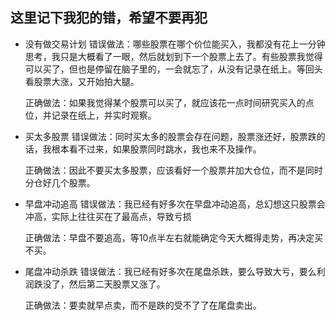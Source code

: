 ## 这里记下我犯的错，希望不要再犯

- 没有做交易计划
  错误做法：哪些股票在哪个价位能买入，我都没有花上一分钟思考，我只是大概看了一眼，然后就划到下一个股票上去了。有些股票我觉得可以买了，但也是停留在脑子里的，一会就忘了，从没有记录在纸上。等回头看股票大涨，又开始拍大腿。

  正确做法：如果我觉得某个股票可以买了，就应该花一点时间研究买入的点位，并记录在纸上，并实时观察。

- 买太多股票
  错误做法：同时买太多的股票会存在问题，股票涨还好，股票跌的话，我根本看不过来，如果股票同时跳水，我也来不及操作。
  
  正确做法：因此不要买太多股票，应该看好一个股票并加大仓位，而不是同时分仓好几个股票。

- 早盘冲动追高
  错误做法：我已经有好多次在早盘冲动追高，总幻想这只股票会冲高，实际上往往买在了最高点，导致亏损
  
  正确做法：早盘不要追高，等10点半左右就能确定今天大概得走势，再决定买不买。

- 尾盘冲动杀跌
  错误做法：我已经有好多次在尾盘杀跌，要么导致大亏，要么利润跌没了，然后第二天股票又涨了。

  正确做法：要卖就早点卖，而不是跌的受不了了在尾盘卖出。

  
  

